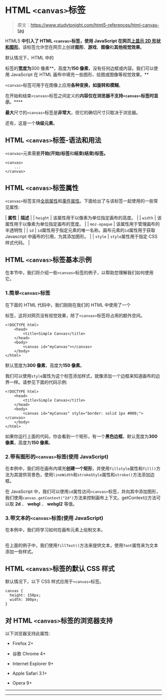 # HTML `<canvas>`标签

> 原文：<https://www.studytonight.com/html5-references/html-canvas-tag>

HTML5 **中引入了 HTML `<canvas>`标签，使用 JavaScript 在网页[上显示 2D 形状和图形](https://www.studytonight.com/javascript)**。该标签允许您在网页上创建**图形**、**游戏**、**图像**和**其他视觉效果**。

默认情况下，HTML 中的

<canvas>标签的**宽度为**300 像素**，高度为**150 像素**，没有任何边框或内容。我们可以使用 JavaScript 在 HTML 画布中填充一些图形、绘图或图像等视觉效果。**</canvas>

`<canvas>`标签可用于在图像上应用**各种变换，如旋转和模糊**。

在开始和结束`<canvas>`标签之间定义的**内容仅在浏览器不支持`<canvas>`标签时显示**。****

**最大**尺寸的`<canvas>`标签是**非常大**，但它的确切尺寸只取决于浏览器。

还有，这是一个**块级元素**。

## HTML `<canvas>`标签-语法和用法

`<canvas>`元素需要**开始(开始)标签**和**结束(结束)标签。**

```
<canvas>
    ...
</canvas>
```

## HTML `<canvas>`标签属性

`<canvas>`标签支持[全局属性](https://www.studytonight.com/html5-references/html-global-attributes)和[事件属性](https://www.studytonight.com/html5-references/html-event-attributes)。下面给出了与该标签一起使用的一些常见属性:

| **属性** | **描述** |
| `height` | 该属性用于以像素为单位指定画布的高度。 |
| `width` | 该属性用于以像素为单位指定画布的宽度。 |
| `moz-opaque` | 该属性用于管理画布的半透明性 |
| `id` | `id`属性用于指定元素的唯一名称。画布元素的`id`属性用于获取 Javascript 中画布的引用，为其添加图形。 |
| `style` | `style`属性用于指定 CSS 样式代码。 |

## HTML `<canvas>`标签基本示例

在本节中，我们将介绍一些`<canvas>`标签的例子，以帮助您理解我们如何使用它。

### 1.简单`<canvas>`标签

在下面的 HTML 代码中，我们刚刚在我们的 HTML 中使用了一个

<canvas>标签，这将对网页没有视觉效果，除了`<canvas>`标签将占用的额外空间。</canvas>

```
<!DOCTYPE html>
    <head>
        <title>Simple Canvas</title>
    </head>
    <body>
        <canvas id="myCanvas"></canvas>
    </body>
</html> 
```

默认宽度为**300 像素**，高度为**150 像素**。

我们可以使用`style`属性为这个标签添加样式，就像添加一个边框来知道画布的边界一样。请参见下面的代码示例:

```
<!DOCTYPE html>
    <head>
        <title>Simple Canvas</title>
    </head>
    <body>
        <canvas id="myCanvas" style="border: solid 1px #000;"></canvas>
    </body>
</html> 
```

如果你运行上面的代码，你会看到一个矩形，有一个**黑色边框**，默认宽度为**300 像素**，高度为**150 像素**。

### 2.带有图形的`<canvas>`标签(使用 JavaScript)

在本例中，我们将在画布内填充**创建一个矩形**，并使用`fillstyle`属性和`fill()`方法为其提供背景色，使用`lineWidth`和`strokeStyle`属性和`stroke()`方法添加边框。

在 JavaScript 中，我们可以使用`id`属性访问`<canvas>`标签，并向其中添加图形，我们使用`canvas.getContext("2d")`方法来控制画布上下文。getContext()方法可以取 **2d** 、 **webgl** 、 **webgl2** 等值。

### 3.带文本的`<canvas>`标签(使用 JavaScript)

在本例中，我们将学习如何在画布元素上绘制文本。

## 

在上面的例子中，我们使用`fillText()`方法来提供文本，使用`font`属性来为文本添加一些样式。

## HTML `<canvas>`标签的默认 CSS 样式

默认情况下，以下 CSS 样式应用于`<canvas>`标签。

```
canvas {
  height: 150px;
  width: 300px;
}
```

## 对 HTML `<canvas>`标签的浏览器支持

以下浏览器支持此属性:

*   Firefox 2+

*   谷歌 Chrome 4+

*   Internet Explorer 9+

*   Apple Safari 3.1+

*   Opera 9+

* * *

* * *